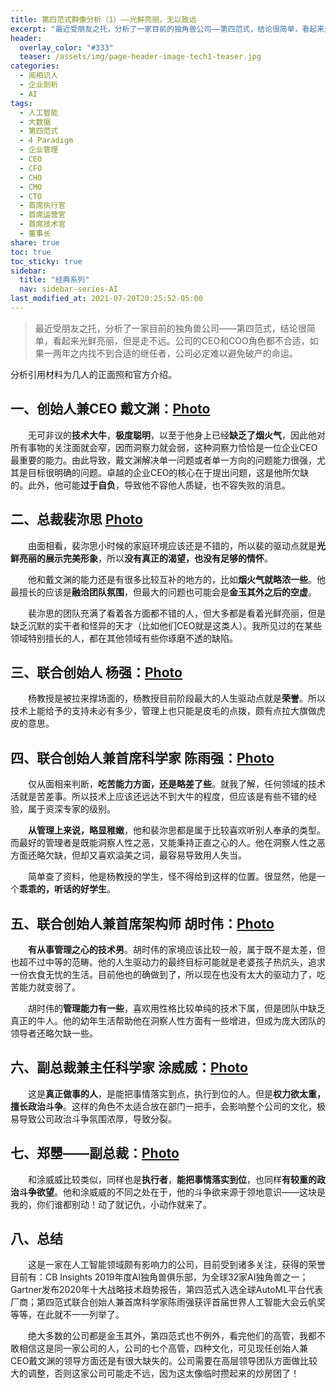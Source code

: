 ```yaml
---
title: 第四范式群像分析（1）——光鲜亮丽，无以致远
excerpt: "最近受朋友之托，分析了一家目前的独角兽公司——第四范式，结论很简单，看起来光鲜亮丽，但是走不远。公司的CEO和COO角色都不合适，如果一两年之内找不到合适的继任者，公司必定难以避免破产的命运。"
header:
  overlay_color: "#333"
  teaser: /assets/img/page-header-image-tech1-teaser.jpg
categories:
  - 阅相识人
  - 企业剖析
  - AI
tags: 
  - 人工智能
  - 大数据
  - 第四范式
  - 4 Paradigm
  - 企业管理
  - CEO
  - CFO
  - CHO
  - CMO
  - CTO
  - 首席执行官
  - 首席运营官
  - 首席技术官
  - 董事长
share: true
toc: true
toc_sticky: true
sidebar:
  title: "经典系列"
  nav: sidebar-series-AI
last_modified_at: 2021-07-20T20:25:52-05:00
---
```

> ​    最近受朋友之托，分析了一家目前的独角兽公司——第四范式，结论很简单，看起来光鲜亮丽，但是走不远。公司的CEO和COO角色都不合适，如果一两年之内找不到合适的继任者，公司必定难以避免破产的命运。

分析引用材料为几人的正面照和官方介绍。

## 一、创始人兼CEO 戴文渊：[Photo](https://cdn.jsdelivr.net/gh/kewtgh/PicSunflowers@main/img/20210305112249_67545.jpg)

  无可非议的**技术大牛**，**极度聪明**，以至于他身上已经**缺乏了烟火气**，因此他对所有事物的关注面就会窄，因而洞察力就会弱，这种洞察力恰恰是一位企业CEO最重要的能力。由此导致，戴文渊解决单一问题或者单一方向的问题能力很强，尤其是目标很明确的问题。卓越的企业CEO的核心在于提出问题，这是他所欠缺的。此外，他可能**过于自负**，导致他不容他人质疑，也不容失败的消息。

## 二、总裁裴沵思 [Photo](https://cdn.jsdelivr.net/gh/kewtgh/PicSunflowers@main/img/20210302195131_35805.png)

&emsp;&emsp;由面相看，裴沵思小时候的家庭环境应该还是不错的，所以裴的驱动点就是**光鲜亮丽的展示完美形象**，所以**没有真正的渴望，也没有足够的情怀**。

&emsp;&emsp;他和戴文渊的能力还是有很多比较互补的地方的，比如**烟火气就略浓一些**。他最擅长的应该是**融洽团队氛围**，但最大的问题也可能会是**金玉其外之后的空虚**。

&emsp;&emsp;裴沵思的团队充满了看着各方面都不错的人，但大多都是看着光鲜亮丽，但是缺乏沉默的实干者和怪异的天才（比如他们CEO就是这类人）。我所见过的在某些领域特别擅长的人，都在其他领域有些你琢磨不透的缺陷。

## 三、联合创始人  杨强：[Photo](https://cdn.jsdelivr.net/gh/kewtgh/PicSunflowers@main/img/team2-1.jpg)

&emsp;&emsp;杨教授是被拉来撑场面的，杨教授目前阶段最大的人生驱动点就是**荣誉**。所以技术上能给予的支持未必有多少，管理上也只能是皮毛的点拨，颇有点拉大旗做虎皮的意思。

## 四、联合创始人兼首席科学家  陈雨强：[Photo](https://cdn.jsdelivr.net/gh/kewtgh/PicSunflowers@main/img/20210302195103_87956.png)

&emsp;&emsp;仅从面相来判断，**吃苦能力方面，还是略差了些**。就我了解，任何领域的技术活就是苦差事。所以技术上应该还远达不到大牛的程度，但应该是有些不错的经验，属于资深专家的级别。

&emsp;&emsp;**从管理上来说，略显稚嫩**，他和裴沵思都是属于比较喜欢听别人奉承的类型。而最好的管理者是既能洞察人性之恶，又能秉持正直之心的人。他在洞察人性之恶方面还略欠缺，但却又喜欢溢美之词，最容易导致用人失当。

&emsp;&emsp;简单查了资料，他是杨教授的学生，怪不得给到这样的位置。很显然，他是一个**乖乖的，听话的好学生**。

## 五、联合创始人兼首席架构师  胡时伟：[Photo](https://cdn.jsdelivr.net/gh/kewtgh/PicSunflowers@main/img/team2-3.jpg)

&emsp;&emsp;**有从事管理之心的技术男**。胡时伟的家境应该比较一般，属于既不是太差，但也超不过中等的范畴。他的人生驱动力的最终目标可能就是老婆孩子热炕头，追求一份衣食无忧的生活。目前他也的确做到了，所以现在也没有太大的驱动力了，吃苦能力就变弱了。

&emsp;&emsp;胡时伟的**管理能力有一些**，喜欢用性格比较单纯的技术下属，但是团队中缺乏真正的牛人。他的幼年生活帮助他在洞察人性方面有一些增进，但成为庞大团队的领导者还略欠缺一些。

## 六、副总裁兼主任科学家  涂威威：[Photo](https://cdn.jsdelivr.net/gh/kewtgh/PicSunflowers@main/img/team3-1.jpg)

&emsp;&emsp;这是**真正做事的人**，是能把事情落实到点，执行到位的人。但是**权力欲太重，擅长政治斗争**。这样的角色不太适合放在部门一把手，会影响整个公司的文化，极易导致公司政治斗争氛围浓厚，导致分裂。

## 七、郑瞾——副总裁：[Photo](https://cdn.jsdelivr.net/gh/kewtgh/PicSunflowers@main/img/20210302195049_48062.png)

&emsp;&emsp;和涂威威比较类似，同样也是**执行者**，**能把事情落实到位**，也同样**有较重的政治斗争欲望**。他和涂威威的不同之处在于，他的斗争欲来源于领地意识——这块是我的，你们谁都别动！动了就记仇，小动作就来了。

## 八、总结

&emsp;&emsp;这是一家在人工智能领域颇有影响力的公司，目前受到诸多关注，获得的荣誉目前有：CB Insights 2019年度AI独角兽俱乐部，为全球32家AI独角兽之一；Gartner发布2020年十大战略技术趋势报告，第四范式入选全球AutoML平台代表厂商；第四范式联合创始人兼首席科学家陈雨强获评首届世界人工智能大会云帆奖等等，在此就不一一列举了。

&emsp;&emsp;绝大多数的公司都是金玉其外，第四范式也不例外，看完他们的高管，我都不敢相信这是同一家公司的人，公司的七个高管，四种文化，可见现任创始人兼CEO戴文渊的领导方面还是有很大缺失的。公司需要在高层领导团队方面做比较大的调整，否则这家公司可能走不远，因为这太像临时攒起来的炒房团了！
